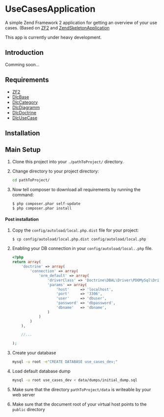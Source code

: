 UseCasesApplication
===================
A simple Zend Framework 2 application for getting an overview of your use cases. (Based on [ZF2](https://github.com/zendframework/zf2) and [ZendSkeletonApplication](https://github.com/zendframework/ZendSkeletonApplication)

This app is currently under heavy development.

## Introduction

Comming soon...

Requirements
------------

* [ZF2](https://github.com/zendframework/zf2)
* [DlcBase](https://github.com/dlabas/DlcBase)
* [DlcCategory](https://github.com/dlabas/DlcCategory)
* [DlcDiagramm](https://github.com/dlabas/DlcDiagramm)
* [DlcDoctrine](https://github.com/dlabas/DlcDoctrine)
* [DlcUseCase](https://github.com/dlabas/DlcUseCase)

Installation
------------

## Main Setup

1. Clone this project into your `./pathToProject/` directory.
2. Change directory to your project directory:

    ```bash
    cd pathToProject/
    ```

3. Now tell composer to download all requirements by running the command:

    ```bash
    $ php composer.phar self-update
    $ php composer.phar install
    ```

#### Post installation

1. Copy the `config/autoload/local.php.dist` file for your project:

    ```bash
    $ cp config/autoload/local.php.dist config/autoload/local.php

2. Enabling your DB connection in your `config/autoload/local..php` file.

    ```php
    <?php
    return array(
        'doctrine' => array(
            'connection' => array(
                'orm_default' => array(
                    'driverClass' => 'Doctrine\DBAL\Driver\PDOMySql\Driver',
                    'params' => array(
                        'host'     => 'localhost',
                        'port'     => '3306',
                        'user'     => 'dbuser',
                        'password' => 'dbpassword',
                        'dbname'   => 'dbname',
                    )
                )
            )
        ),

        //...

    );
    ```

3. Create your database

    ```bash
    mysql -u root -e"CREATE DATABASE use_cases_dev;"

4. Load default database dump

    ```bash
    mysql -u root use_cases_dev < data/dumps/initial_dump.sql

5. Make sure that the directory `pathToProject/data` is writeable by your web server
6. Make sure that the document root of your virtual host points to the `public` directory
